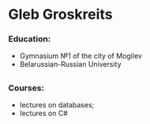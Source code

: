 # Gleb Groskreits

### Education: 
+ Gymnasium №1 of the city of Mogilev
+ Belarussian-Russian University
##   
### Courses: 
+ lectures on databases; 
+ lectures on C#
##
